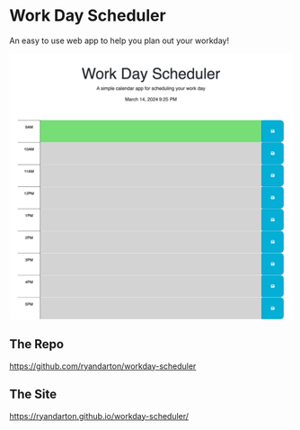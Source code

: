 # Work Day Scheduler

An easy to use web app to help you plan out your workday!

![Alt Text](./Assets/work-day-scheduler-screenshot.png)

## The Repo

https://github.com/ryandarton/workday-scheduler

## The Site

https://ryandarton.github.io/workday-scheduler/
